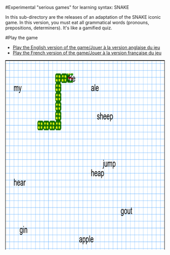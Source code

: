 #Experimental "serious games" for learning syntax: SNAKE

In this sub-directory are the releases of an adaptation of the SNAKE iconic game.
In this version, you must eat all grammatical words (pronouns, prepositions, determiners). It's like a gamified quiz. 


#Play the game
 - [Play the English version of the game/Jouer à la version anglaise du jeu](https://abalvet.github.io/SyntaxGames/javascript/syntax-snake/pre-alpha/en/index.html)
 - [Play the French version of the game/Jouer à la version française du jeu](https://abalvet.github.io/SyntaxGames/javascript/syntax-snake/pre-alpha/fr/index.html)

<p align="center">
  <img width="800" height="600" src="syntax-snake.png">
</p>
